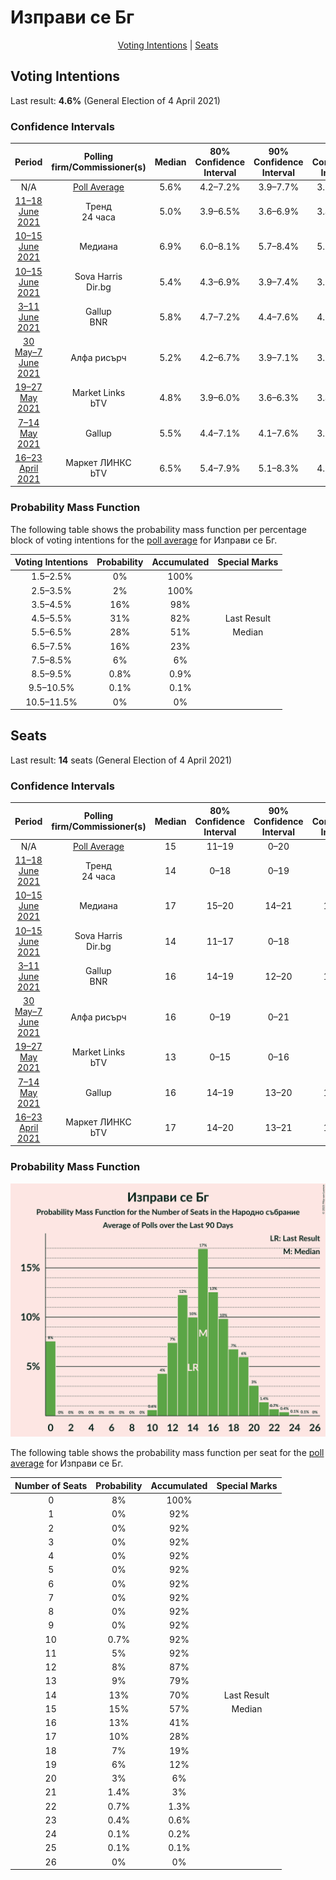 # Изправи се Бг

<p align="center"><a href="#voting-intentions">Voting Intentions</a> | <a href="#seats">Seats</a></p>

## Voting Intentions

Last result: **4.6%** (General Election of 4 April 2021)

### Confidence Intervals

| Period     | Polling firm/Commissioner(s) | Median | 80% Confidence Interval | 90% Confidence Interval | 95% Confidence Interval | 99% Confidence Interval |
|:----------:|:----------------:|:-----------:|:-----------------------:|:-----------------------:|:-----------------------:|:-----------------------:|
| N/A | [Poll Average](average.html) | 5.6% | 4.2–7.2% | 3.9–7.7% | 3.6–8.1% | 3.2–8.8% |
| [11–18 June 2021](2021-06-18-Тренд.html) | Тренд <br> 24 часа | 5.0% | 3.9–6.5% | 3.6–6.9% | 3.4–7.3% | 2.9–8.1% |
| [10–15 June 2021](2021-06-15-Медиана.html) | Медиана | 6.9% | 6.0–8.1% | 5.7–8.4% | 5.5–8.7% | 5.1–9.3% |
| [10–15 June 2021](2021-06-15-SovaHarris.html) | Sova Harris <br> Dir.bg | 5.4% | 4.3–6.9% | 3.9–7.4% | 3.7–7.8% | 3.2–8.6% |
| [3–11 June 2021](2021-06-11-Gallup.html) | Gallup <br> BNR | 5.8% | 4.7–7.2% | 4.4–7.6% | 4.2–8.0% | 3.7–8.7% |
| [30 May–7 June 2021](2021-06-07-Алфарисърч.html) | Алфа рисърч | 5.2% | 4.2–6.7% | 3.9–7.1% | 3.6–7.5% | 3.2–8.2% |
| [19–27 May 2021](2021-05-27-MarketLinks.html) | Market Links <br> bTV | 4.8% | 3.9–6.0% | 3.6–6.3% | 3.4–6.7% | 3.0–7.3% |
| [7–14 May 2021](2021-05-14-Gallup.html) | Gallup | 5.5% | 4.4–7.1% | 4.1–7.6% | 3.8–8.0% | 3.3–8.8% |
| [16–23 April 2021](2021-04-23-МаркетЛИНКС.html) | Маркет ЛИНКС <br> bTV | 6.5% | 5.4–7.9% | 5.1–8.3% | 4.8–8.7% | 4.3–9.4% |

### Probability Mass Function

The following table shows the probability mass function per percentage block of voting intentions for the [poll average](average.html) for Изправи се Бг.

| Voting Intentions | Probability | Accumulated | Special Marks |
|:-----------------:|:-----------:|:-----------:|:-------------:|
| 1.5–2.5% | 0% | 100% |  |
| 2.5–3.5% | 2% | 100% |  |
| 3.5–4.5% | 16% | 98% |  |
| 4.5–5.5% | 31% | 82% | Last Result |
| 5.5–6.5% | 28% | 51% | Median |
| 6.5–7.5% | 16% | 23% |  |
| 7.5–8.5% | 6% | 6% |  |
| 8.5–9.5% | 0.8% | 0.9% |  |
| 9.5–10.5% | 0.1% | 0.1% |  |
| 10.5–11.5% | 0% | 0% |  |


## Seats

Last result: **14** seats (General Election of 4 April 2021)

### Confidence Intervals

| Period     | Polling firm/Commissioner(s) | Median | 80% Confidence Interval | 90% Confidence Interval | 95% Confidence Interval | 99% Confidence Interval |
|:----------:|:----------------:|:------:|:-----------------------:|:-----------------------:|:-----------------------:|:-----------------------:|
| N/A | [Poll Average](average.html) | 15 | 11–19 | 0–20 | 0–21 | 0–23 |
| [11–18 June 2021](2021-06-18-Тренд.html) | Тренд <br> 24 часа | 14 | 0–18 | 0–19 | 0–20 | 0–22 |
| [10–15 June 2021](2021-06-15-Медиана.html) | Медиана | 17 | 15–20 | 14–21 | 14–21 | 13–23 |
| [10–15 June 2021](2021-06-15-SovaHarris.html) | Sova Harris <br> Dir.bg | 14 | 11–17 | 0–18 | 0–19 | 0–21 |
| [3–11 June 2021](2021-06-11-Gallup.html) | Gallup <br> BNR | 16 | 14–19 | 12–20 | 11–20 | 0–22 |
| [30 May–7 June 2021](2021-06-07-Алфарисърч.html) | Алфа рисърч | 16 | 0–19 | 0–21 | 0–22 | 0–24 |
| [19–27 May 2021](2021-05-27-MarketLinks.html) | Market Links <br> bTV | 13 | 0–15 | 0–16 | 0–17 | 0–19 |
| [7–14 May 2021](2021-05-14-Gallup.html) | Gallup | 16 | 14–19 | 13–20 | 12–20 | 0–22 |
| [16–23 April 2021](2021-04-23-МаркетЛИНКС.html) | Маркет ЛИНКС <br> bTV | 17 | 14–20 | 13–21 | 12–22 | 11–24 |

### Probability Mass Function

![Graph with seats probability mass function not yet produced](average-seats-pmf-изправисебг.png "Seats Probability Mass Function")

The following table shows the probability mass function per seat for the [poll average](average.html) for Изправи се Бг.

| Number of Seats | Probability | Accumulated | Special Marks |
|:---------------:|:-----------:|:-----------:|:-------------:|
| 0 | 8% | 100% |  |
| 1 | 0% | 92% |  |
| 2 | 0% | 92% |  |
| 3 | 0% | 92% |  |
| 4 | 0% | 92% |  |
| 5 | 0% | 92% |  |
| 6 | 0% | 92% |  |
| 7 | 0% | 92% |  |
| 8 | 0% | 92% |  |
| 9 | 0% | 92% |  |
| 10 | 0.7% | 92% |  |
| 11 | 5% | 92% |  |
| 12 | 8% | 87% |  |
| 13 | 9% | 79% |  |
| 14 | 13% | 70% | Last Result |
| 15 | 15% | 57% | Median |
| 16 | 13% | 41% |  |
| 17 | 10% | 28% |  |
| 18 | 7% | 19% |  |
| 19 | 6% | 12% |  |
| 20 | 3% | 6% |  |
| 21 | 1.4% | 3% |  |
| 22 | 0.7% | 1.3% |  |
| 23 | 0.4% | 0.6% |  |
| 24 | 0.1% | 0.2% |  |
| 25 | 0.1% | 0.1% |  |
| 26 | 0% | 0% |  |


